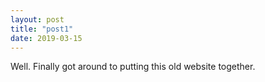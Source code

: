 ```yaml
---
layout: post
title: "post1"
date: 2019-03-15
---
```


Well. Finally got around to putting this old website together. 
